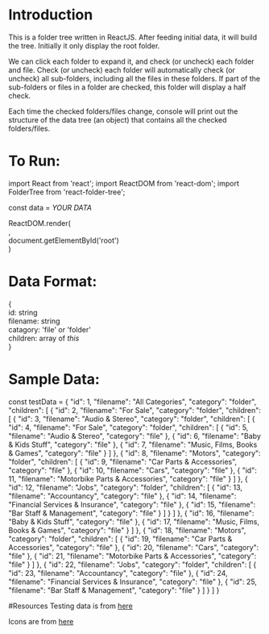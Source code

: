 # Introduction  
This is a folder tree written in ReactJS. After feeding initial data, it will build the tree. Initially it only display the root folder. 

We can click each folder to expand it, and check (or uncheck) each folder and file. Check (or uncheck) each folder will automatically check (or uncheck) all sub-folders, including all the files in these folders. If part of the sub-folders or files in a folder are checked, this folder will display a half check.

Each time the checked folders/files change, console will print out the structure of the data tree (an object) that contains all the checked folders/files.


# To Run: 
import React from 'react';
import ReactDOM from 'react-dom';
import FolderTree from 'react-folder-tree';

const data = *YOUR DATA*

ReactDOM.render(		 	
  <FolderTree      
    data={testData}       
  />,        
	document.getElementById('root')      
)      

# Data Format:				 
{				
	id:	string			
	filename:	string			
	catagory: 'file' or 'folder'			
	children: array of *this*					
}		

# Sample Data:
const testData = {
  "id": 1,
  "filename": "All Categories",
  "category": "folder",
  "children": [
    {
      "id": 2,
      "filename": "For Sale",
      "category": "folder",
      "children": [
        {
          "id": 3,
          "filename": "Audio & Stereo",
          "category": "folder",
          "children": [
    {
      "id": 4,
      "filename": "For Sale",
      "category": "folder",
      "children": [
        {
          "id": 5,
          "filename": "Audio & Stereo",
          "category": "file"
        },
        {
          "id": 6,
          "filename": "Baby & Kids Stuff",
          "category": "file"
        },
        {
          "id": 7,
          "filename": "Music, Films, Books & Games",
          "category": "file"
        }
      ]
    },
    {
      "id": 8,
      "filename": "Motors",
      "category": "folder",
      "children": [
        {
          "id": 9,
          "filename": "Car Parts & Accessories",
          "category": "file"
        },
        {
          "id": 10,
          "filename": "Cars",
          "category": "file"
        },
        {
          "id": 11,
          "filename": "Motorbike Parts & Accessories",
          "category": "file"
        }
      ]
    },
    {
      "id": 12,
      "filename": "Jobs",
      "category": "folder",
      "children": [
        {
          "id": 13,
          "filename": "Accountancy",
          "category": "file"
        },
        {
          "id": 14,
          "filename": "Financial Services & Insurance",
          "category": "file"
        },
        {
          "id": 15,
          "filename": "Bar Staff & Management",
          "category": "file"
        }
      ]
    }
  ]
        },
        {
          "id": 16,
          "filename": "Baby & Kids Stuff",
          "category": "file"
        },
        {
          "id": 17,
          "filename": "Music, Films, Books & Games",
          "category": "file"
        }
      ]
    },
    {
      "id": 18,
      "filename": "Motors",
      "category": "folder",
      "children": [
        {
          "id": 19,
          "filename": "Car Parts & Accessories",
          "category": "file"
        },
        {
          "id": 20,
          "filename": "Cars",
          "category": "file"
        },
        {
          "id": 21,
          "filename": "Motorbike Parts & Accessories",
          "category": "file"
        }
      ]
    },
    {
      "id": 22,
      "filename": "Jobs",
      "category": "folder",
      "children": [
        {
          "id": 23,
          "filename": "Accountancy",
          "category": "file"
        },
        {
          "id": 24,
          "filename": "Financial Services & Insurance",
          "category": "file"
        },
        {
          "id": 25,
          "filename": "Bar Staff & Management",
          "category": "file"
        }
      ]
    }
  ]
}		


#Resources
Testing data is from [here](http://codepen.io/anon/pen/Ftkln?editors=0010)

Icons are from [here](https://www.npmjs.com/package/react-fontawesome)